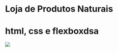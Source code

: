 # Loja de Produtos Naturais

# html, css e flexboxdsa
<img src="https://raw.githubusercontent.com/dieegobs/loja-de-produtos-naturais/refs/heads/main/images/Site.png"/>




































































































































































